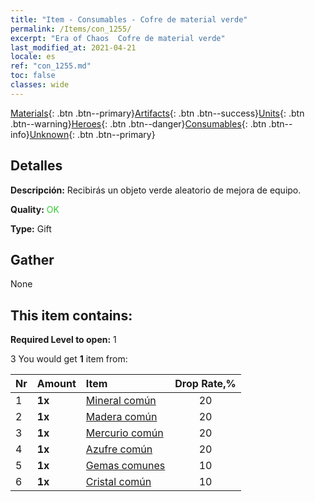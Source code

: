 ```yaml
---
title: "Item - Consumables - Cofre de material verde"
permalink: /Items/con_1255/
excerpt: "Era of Chaos  Cofre de material verde"
last_modified_at: 2021-04-21
locale: es
ref: "con_1255.md"
toc: false
classes: wide
---
```

 [Materials](/es/Items/){: .btn .btn--primary}[Artifacts](/es/Items/Artifacts/){: .btn .btn--success}[Units](/es/Items/Units/){: .btn .btn--warning}[Heroes](/es/Items/Heroes/){: .btn .btn--danger}[Consumables](/es/Items/Consumables/){: .btn .btn--info}[Unknown](/es/Items/Unknown/){: .btn .btn--primary}

## Detalles
 **Descripción:** Recibirás un objeto verde aleatorio de mejora de equipo.

 **Quality:** <span style="color: #32CD32">OK</span>

 **Type:** Gift

## Gather

  None

## This item contains:

 **Required Level to open:** 1

 3 You would get **1** item  from:

  | Nr | Amount |     Item    | Drop Rate,% |
  |:---|:-------|:------------|:---------:|
  | 1 |  **1x** | [Mineral común](/es/Items/mat_6/) | 20 | 
  | 2 |  **1x** | [Madera común](/es/Items/mat_7/) | 20 | 
  | 3 |  **1x** | [Mercurio común](/es/Items/mat_8/) | 20 | 
  | 4 |  **1x** | [Azufre común](/es/Items/mat_9/) | 20 | 
  | 5 |  **1x** | [Gemas comunes](/es/Items/mat_10/) | 10 | 
  | 6 |  **1x** | [Cristal común](/es/Items/mat_11/) | 10 | 
